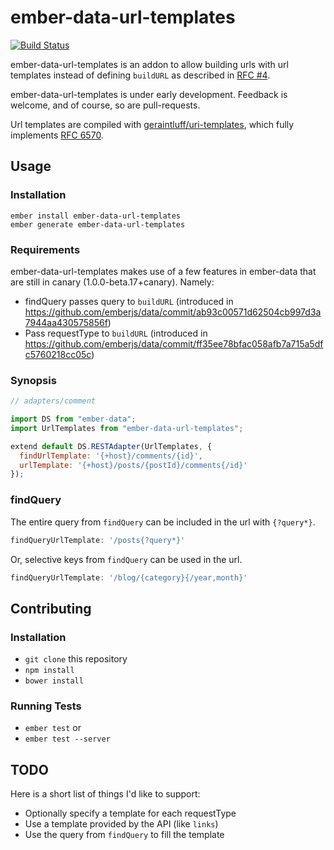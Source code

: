 # ember-data-url-templates

[![Build Status](https://travis-ci.org/amiel/ember-data-url-templates.svg)](https://travis-ci.org/amiel/ember-data-url-templates)

ember-data-url-templates is an addon to allow building urls with url templates instead of
defining `buildURL` as described in [RFC #4](https://github.com/emberjs/rfcs/pull/4).

ember-data-url-templates is under early development. Feedback is welcome, and of course,
so are pull-requests.

Url templates are compiled with [geraintluff/uri-templates](https://github.com/geraintluff/uri-templates),
which fully implements [RFC 6570](http://tools.ietf.org/html/rfc6570).

## Usage

### Installation

```shell
ember install ember-data-url-templates
ember generate ember-data-url-templates
```

### Requirements

ember-data-url-templates makes use of a few features in ember-data
that are still in canary (1.0.0-beta.17+canary). Namely:

* findQuery passes query to `buildURL` (introduced in
  https://github.com/emberjs/data/commit/ab93c00571d62504cb997d3a7944aa430575856f)
* Pass requestType to `buildURL` (introduced in
  https://github.com/emberjs/data/commit/ff35ee78bfac058afb7a715a5dfc5760218cc05c)

### Synopsis

```javascript
// adapters/comment

import DS from "ember-data";
import UrlTemplates from "ember-data-url-templates";

extend default DS.RESTAdapter(UrlTemplates, {
  findUrlTemplate: '{+host}/comments/{id}',
  urlTemplate: '{+host}/posts/{postId}/comments{/id}'
});
```

### findQuery

The entire query from `findQuery` can be included in the url with `{?query*}`.

```javascript
findQueryUrlTemplate: '/posts{?query*}'
```

Or, selective keys from `findQuery` can be used in the url.

```javascript
findQueryUrlTemplate: '/blog/{category}{/year,month}'
```

## Contributing

### Installation

* `git clone` this repository
* `npm install`
* `bower install`

### Running Tests

* `ember test` or
* `ember test --server`

## TODO

Here is a short list of things I'd like to support:

* Optionally specify a template for each requestType
* Use a template provided by the API (like `links`)
* Use the query from `findQuery` to fill the template
